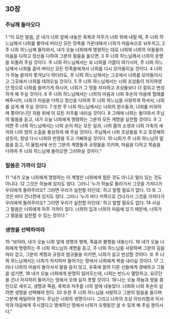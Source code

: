 ## 30장
### 주님께 돌아오다
1 “이 모든 말씀, 곧 내가 너희 앞에 내놓은 축복과 저주가 너희 위에 내릴 때, 주 너희 하느님께서 너희를 몰아내 버리신 모든 민족들 가운데에서 너희가 마음속으로 뉘우치고,
2 주 너희 하느님께 돌아와서, 내가 오늘 너희에게 명령하는 대로 너희와 너희의 아들들이 마음을 다하고 정신을 다하여 그분의 말씀을 들으면,
3 주 너희 하느님께서 너희의 운명을 되돌려 주실 것이다. 주 너희 하느님께서는 또 너희를 가엾이 여기시어, 주 너희 하느님께서 너희를 흩어 버리신 모든 민족들에게서 너희를 다시 모아들이실 것이다.
4 너희가 하늘 끝까지 쫓겨났다 하더라도, 주 너희 하느님께서는 그곳에서 너희를 모아들이시고 그곳에서 너희를 데려오실 것이다.
5 주 너희 하느님께서는 너희 조상들이 차지하였던 땅으로 너희를 들어가게 하시어, 너희가 그 땅을 차지하고 조상들보다 더 잘되고 번성하게 해 주실 것이다.
6 주 너희 하느님께서는 너희의 마음과 너희 후손의 마음에 할례를 베푸시어, 너희가 마음을 다하고 정신을 다하여 주 너희 하느님을 사랑하게 하셔서, 너희를 살게 해 주실 것이다.
7 또한 주 너희 하느님께서는 너희의 원수들과, 너희를 미워하며 쫓아다니던 자들 위에 이 모든 저주를 내리실 것이다.
8 그때에 너희는 돌아와서 주님의 말씀을 듣고, 내가 오늘 너희에게 명령하는 그분의 모든 계명을 실천할 것이다.
9 그러면 주 너희 하느님께서는 너희 손이 하는 모든 일과, 너희 몸의 소생과 너희 가축의 새끼와 너희 땅의 소출을 풍성하게 해 주실 것이다. 주님께서 너희 조상들을 두고 흐뭇해하셨듯이, 정녕 다시 너희의 번영을 두고 기뻐하실 것이다.
10 너희가 주 너희 하느님의 말씀을 듣고, 이 율법서에 쓰인 그분의 계명들과 규정들을 지키며, 마음을 다하고 목숨을 다하여 주 너희 하느님께 돌아오면 그러하실 것이다.”
### 말씀은 가까이 있다
11 “내가 오늘 너희에게 명령하는 이 계명은 너희에게 힘든 것도 아니고 멀리 있는 것도 아니다.
12 그것은 하늘에 있지도 않다. 그러니 ‘누가 하늘로 올라가서 그것을 가져다가 우리에게 들려주리오? 그러면 우리가 실천할 터인데.’ 하고 말할 필요가 없다.
13 또 그것은 바다 건너편에 있지도 않다. 그러니 ‘누가 바다 저쪽으로 건너가서 그것을 가져다가 우리에게 들려주리오? 그러면 우리가 실천할 터인데.’ 하고 말할 필요도 없다.
14 사실 그 말씀은 너희에게 아주 가까이 있다. 너희의 입과 너희의 마음에 있기 때문에, 너희가 그 말씀을 실천할 수 있는 것이다.”
### 생명을 선택하여라
15 “보아라, 내가 오늘 너희 앞에 생명과 행복, 죽음과 불행을 내놓는다.
16 내가 오늘 너희에게 명령하는 주 너희 하느님의 계명을 듣고, 주 너희 하느님을 사랑하며 그분의 길을 따라 걷고, 그분의 계명과 규정과 법규들을 지키면, 너희가 살고 번성할 것이다. 또 주 너희 하느님께서는 너희가 차지하러 들어가는 땅에서 너희에게 복을 내리실 것이다.
17 그러나 너희의 마음이 돌아서서 말을 듣지 않고, 유혹에 끌려 다른 신들에게 경배하고 그들을 섬기면,
18 내가 오늘 너희에게 분명히 일러두는데, 너희는 반드시 멸망하고, 요르단을 건너 차지하러 들어가는 땅에서 오래 살지 못할 것이다.
19 나는 오늘 하늘과 땅을 증인으로 세우고, 생명과 죽음, 축복과 저주를 너희 앞에 내놓았다. 너희와 너희 후손이 살려면 생명을 선택해야 한다.
20 또한 주 너희 하느님을 사랑하고 그분의 말씀을 들으며 그분께 매달려야 한다. 주님은 너희의 생명이시다. 그리고 너희의 조상 아브라함과 이사악과 야곱에게 주시겠다고 맹세하신 땅에서 너희가 오랫동안 살 수 있게 해 주실 분이시다.”
